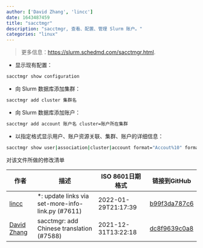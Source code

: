 ```yaml
---
author: ['David Zhang', 'lincc']
date: 1643487459
title: "sacctmgr"
description: "sacctmgr, 查看、配置、管理 Slurm 账户。"
categories: "linux"
---
```

> 更多信息：<https://slurm.schedmd.com/sacctmgr.html>.

- 显示现有配置：

```bash
sacctmgr show configuration
```

- 向 Slurm 数据库添加集群：

```bash
sacctmgr add cluster 集群名
```

- 向 Slurm 数据库添加账户：

```bash
sacctmgr add account 账户名 cluster=账户所在集群
```

- 以指定格式显示用户、账户资源关联、集群、账户的详细信息：

```bash
sacctmgr show user|association|cluster|account format="Accout%10" format="GrpTRES%30"
```
对该文件所做的修改清单


作者 | 描述 | ISO 8601日期格式 | 链接到GitHub
------|-----|-----|-----
[lincc](mailto:46962923+blueskyson@users.noreply.github.com) | *: update links via set-more-info-link.py (#7611) | 2022-01-29T21:17:39 | [b99f3da787c6](https://github.com/tldr-pages/tldr/commit/b99f3da787c6f43a545b9cb5ebd8265b1367fbc4)
[David Zhang](mailto:zdy004007@126.com) | sacctmgr: add Chinese translation (#7588) | 2021-12-31T13:22:18 | [dc8f9639c0a8](https://github.com/tldr-pages/tldr/commit/dc8f9639c0a86c02b24a3a79f91ff4f1d63bf05e)

